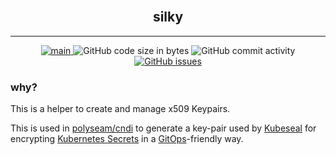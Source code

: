 <div align="center">
  <br>
  <h2>silky</h2>
</div>
<hr/>
<p align="center">
  <a href="https://github.com/polyseam/silky/actions/workflows/main-latest.yaml">
    <img src="https://github.com/polyseam/silky/actions/workflows/main-latest.yaml/badge.svg" alt="main" style="max-width: 100%;">
  </a>
  <img src="https://img.shields.io/github/languages/code-size/polyseam/silky" alt="GitHub code size in bytes">
  <img src="https://img.shields.io/github/commit-activity/w/polyseam/silky" alt="GitHub commit activity">
  <a href="https://github.com/polyseam/silky/issues">
    <img src="https://img.shields.io/github/issues/polyseam/silky" alt="GitHub issues">
  </a>
</p>

### why?

This is a helper to create and manage x509 Keypairs.

This is used in [polyseam/cndi](https://github.com/polyseam/cndi) to generate a
key-pair used by [Kubeseal](https://github.com/bitnami-labs/sealed-secrets) for
encrypting
[Kubernetes Secrets](https://kubernetes.io/docs/concepts/configuration/secret/)
in a [GitOps](https://www.redhat.com/en/topics/devops/what-is-gitops)-friendly
way.
